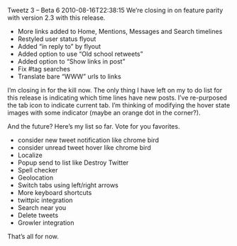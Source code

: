 Tweetz 3 – Beta 6
2010-08-16T22:38:15
We’re closing in on feature parity with version 2.3 with this release.

  * More links added to Home, Mentions, Messages and Search timelines
  * Restyled user status flyout
  * Added “in reply to” by flyout
  * Added option to use “Old school retweets”
  * Added option to “Show links in post”
  * Fix #tag searches
  * Translate bare “WWW” urls to links

I’m closing in for the kill now. The only thing I have left on my to do list for this release is indicating which time lines have new posts. I’ve re-purposed the tab icon to indicate current tab. I’m thinking of modifying the hover state images with some indicator (maybe an orange dot in the corner?).

And the future? Here’s my list so far. Vote for you favorites.

  * consider new tweet notification like chrome bird
  * consider unread tweet hover like chrome bird
  * Localize
  * Popup send to list like Destroy Twitter
  * Spell checker
  * Geolocation
  * Switch tabs using left/right arrows
  * More keyboard shortcuts
  * twittpic integration
  * Search near you
  * Delete tweets
  * Growler integration

That’s all for now.
